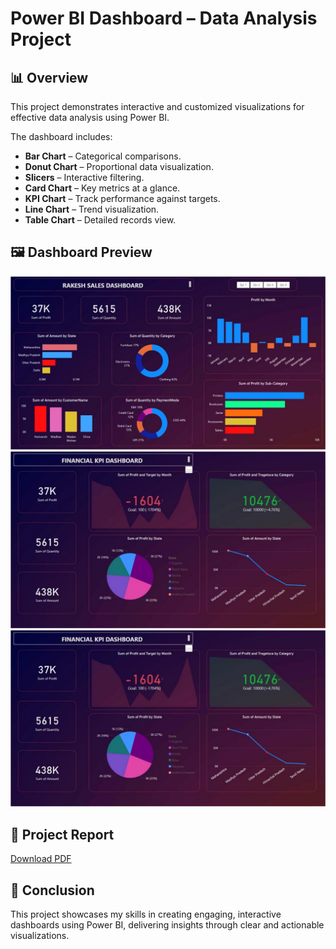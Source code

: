 # Power BI Dashboard – Data Analysis Project

## 📊 Overview
This project demonstrates interactive and customized visualizations for effective data analysis using Power BI.

The dashboard includes:
- **Bar Chart** – Categorical comparisons.
- **Donut Chart** – Proportional data visualization.
- **Slicers** – Interactive filtering.
- **Card Chart** – Key metrics at a glance.
- **KPI Chart** – Track performance against targets.
- **Line Chart** – Trend visualization.
- **Table Chart** – Detailed records view.

## 🖼 Dashboard Preview
![Dashboard 1](https://github.com/rakesh4407/Power-bi-dashboard/blob/main/Dashboard1.jpg)  
![Dashboard 2](https://github.com/rakesh4407/Power-bi-dashboard/blob/main/Dashboard2.jpg)  
![Dashboard 3](https://github.com/rakesh4407/Power-bi-dashboard/blob/main/Dashboard3.jpg)  

## 📄 Project Report
[Download PDF](PowerBI_Project.pdf)

## 📌 Conclusion
This project showcases my skills in creating engaging, interactive dashboards using Power BI, delivering insights through clear and actionable visualizations.
